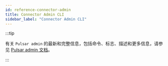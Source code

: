 ```yaml
---
id: reference-connector-admin
title: Connector Admin CLI
sidebar_label: "Connector Admin CLI"
---
```


:::tip

 有关 `Pulsar admin` 的最新和完整信息，包括命令、标志、描述和更多信息，请参见 [Pulsar admin 文档](pathname:///reference/#/@pulsar:version_reference@/pulsar-admin/)。

:::